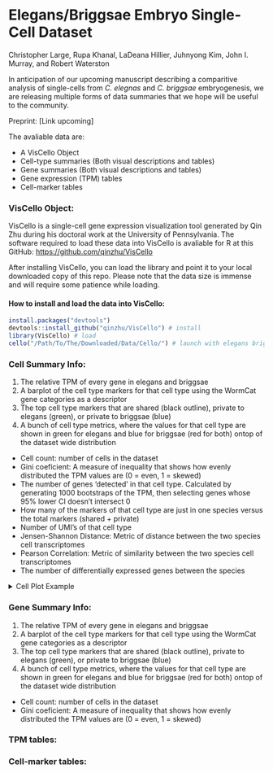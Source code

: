 # Elegans/Briggsae Embryo Single-Cell Dataset
Christopher Large, Rupa Khanal, LaDeana Hillier, Juhnyong Kim, John I. Murray, and Robert Waterston

In anticipation of our upcoming manuscript describing a comparitive analysis of single-cells from _C. elegnas_ and _C. briggsae_ embryogenesis, we are releasing multiple forms of data summaries that we hope will be useful to the community.

Preprint: [Link upcoming]

The avaliable data are:
 - A VisCello Object
 - Cell-type summaries (Both visual descriptions and tables)
 - Gene summaries (Both visual descriptions and tables)
 - Gene expression (TPM) tables
 - Cell-marker tables

### VisCello Object:
VisCello is a single-cell gene expression visualization tool generated by Qin Zhu during his doctoral work at the University of Pennsylvania. The software required to load these data into VisCello is avaliable for R at this GitHub: https://github.com/qinzhu/VisCello

After installing VisCello, you can load the library and point it to your local downloaded copy of this repo. Please note that the data size is immense and will require some patience while loading.

#### How to install and load the data into VisCello:

``` r
install.packages("devtools") 
devtools::install_github("qinzhu/VisCello") # install
library(VisCello) # load
cello("/Path/To/The/Downloaded/Data/Cello/") # launch with elegans briggsae data
```

### Cell Summary Info:
 1. The relative TPM of every gene in elegans and briggsae
 2. A barplot of the cell type markers for that cell type using the WormCat gene categories as a descriptor
 3. The top cell type markers that are shared (black outline), private to elegans (green), or private to briggsae (blue)
 4. A bunch of cell type metrics, where the values for that cell type are shown in green for elegans and blue for briggsae (red for both) ontop of the dataset wide distribution
  - Cell count: number of cells in the dataset
  - Gini coeficient: A measure of inequality that shows how evenly distributed the TPM values are (0 = even, 1 = skewed)
  - The number of genes ‘detected’ in that cell type. Calculated by generating 1000 bootstraps of the TPM, then selecting genes whose 95% lower CI doesn’t intersect 0
  - How many of the markers of that cell type are just in one species versus the total markers (shared + private)
  - Number of UMI’s of that cell type
  - Jensen-Shannon Distance: Metric of distance between the two species cell transcriptomes
  - Pearson Correlation: Metric of similarity between the two species cell transcriptomes
  - The number of differentially expressed genes between the species


<details>
           <summary>Cell Plot Example</summary>
           <p>Content 1 Content 1 Content 1 Content 1 Content 1</p>
</details>

### Gene Summary Info:
 1. The relative TPM of every gene in elegans and briggsae
 2. A barplot of the cell type markers for that cell type using the WormCat gene categories as a descriptor
 3. The top cell type markers that are shared (black outline), private to elegans (green), or private to briggsae (blue)
 4. A bunch of cell type metrics, where the values for that cell type are shown in green for elegans and blue for briggsae (red for both) ontop of the dataset wide distribution
  - Cell count: number of cells in the dataset
  - Gini coeficient: A measure of inequality that shows how evenly distributed the TPM values are (0 = even, 1 = skewed)

### TPM tables:

### Cell-marker tables:
